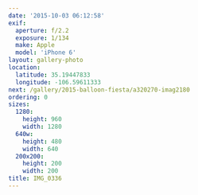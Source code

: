 ```yaml
---
date: '2015-10-03 06:12:58'
exif:
  aperture: f/2.2
  exposure: 1/134
  make: Apple
  model: 'iPhone 6'
layout: gallery-photo
location:
  latitude: 35.19447833
  longitude: -106.59611333
next: /gallery/2015-balloon-fiesta/a320270-imag2180
ordering: 0
sizes:
  1280:
    height: 960
    width: 1280
  640w:
    height: 480
    width: 640
  200x200:
    height: 200
    width: 200
title: IMG_0336
---
```

